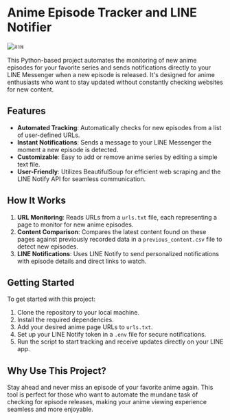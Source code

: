 # Anime Episode Tracker and LINE Notifier
![ภาพ](https://github.com/lookmhen/Anime-record/assets/29670155/8ff60e0f-ff40-41c7-897d-628b84d886aa)

This Python-based project automates the monitoring of new anime episodes for your favorite series and sends notifications directly to your LINE Messenger when a new episode is released. It's designed for anime enthusiasts who want to stay updated without constantly checking websites for new content.

## Features

- **Automated Tracking**: Automatically checks for new episodes from a list of user-defined URLs.
- **Instant Notifications**: Sends a message to your LINE Messenger the moment a new episode is detected.
- **Customizable**: Easy to add or remove anime series by editing a simple text file.
- **User-Friendly**: Utilizes BeautifulSoup for efficient web scraping and the LINE Notify API for seamless communication.

## How It Works

1. **URL Monitoring**: Reads URLs from a `urls.txt` file, each representing a page to monitor for new anime episodes.
2. **Content Comparison**: Compares the latest content found on these pages against previously recorded data in a `previous_content.csv` file to detect new episodes.
3. **LINE Notifications**: Uses LINE Notify to send personalized notifications with episode details and direct links to watch.

## Getting Started

To get started with this project:

1. Clone the repository to your local machine.
2. Install the required dependencies.
3. Add your desired anime page URLs to `urls.txt`.
4. Set up your LINE Notify token in a `.env` file for secure notifications.
5. Run the script to start tracking and receive updates directly on your LINE app.

## Why Use This Project?

Stay ahead and never miss an episode of your favorite anime again. This tool is perfect for those who want to automate the mundane task of checking for episode releases, making your anime viewing experience seamless and more enjoyable.
